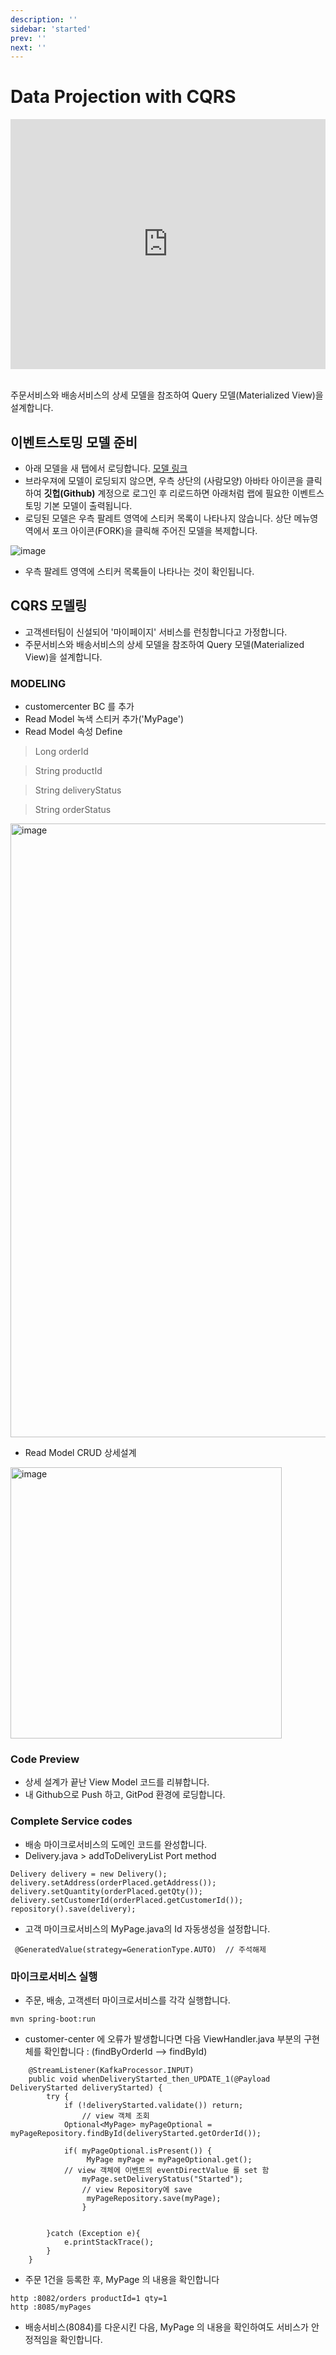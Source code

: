 ```yaml
---
description: ''
sidebar: 'started'
prev: ''
next: ''
---
```


# Data Projection with CQRS

<div style = "height:400px; object-fit: cover;">
<iframe style = "width:100%; height:100%;" src="https://www.youtube.com/embed/ZJpTEeKsbF4" title="YouTube video player" frameborder="0" allow="accelerometer; autoplay; clipboard-write; encrypted-media; gyroscope; picture-in-picture" allowfullscreen></iframe>
</div><br>

주문서비스와 배송서비스의 상세 모델을 참조하여 Query 모델(Materialized View)을 설계합니다.

## 이벤트스토밍 모델 준비

- 아래 모델을 새 탭에서 로딩합니다.
[모델 링크](https://www.msaez.io/#/storming/labcqrs-231022)
- 브라우져에 모델이 로딩되지 않으면, 우측 상단의 (사람모양) 아바타 아이콘을 클릭하여 **깃헙(Github)** 계정으로 로그인 후 리로드하면 아래처럼 랩에 필요한 이벤트스토밍 기본 모델이 출력됩니다. 
- 로딩된 모델은 우측 팔레트 영역에 스티커 목록이 나타나지 않습니다. 상단 메뉴영역에서 포크 아이콘(FORK)을 클릭해 주어진 모델을 복제합니다. 

![image](https://github.com/acmexii/demo/assets/35618409/c9a4575c-d8e2-424b-9587-7ca789dca2e1)
- 우측 팔레트 영역에 스티커 목록들이 나타나는 것이 확인됩니다.

## CQRS 모델링 

- 고객센터팀이 신설되어 '마이페이지' 서비스를 런칭합니다고 가정합니다.
- 주문서비스와 배송서비스의 상세 모델을 참조하여 Query 모델(Materialized View)을 설계합니다.

### MODELING
- customercenter BC 를 추가
- Read Model 녹색 스티커 추가('MyPage')
- Read Model 속성 Define

> Long orderId 

> String productId

> String deliveryStatus

> String orderStatus

<img width="982" alt="image" src="https://user-images.githubusercontent.com/487999/191055790-5d6a529f-e2f7-49ab-8ee0-74d371f06090.png">

- Read Model CRUD 상세설계

<img width="434" alt="image" src="https://user-images.githubusercontent.com/487999/191056403-fbdec62b-42ea-4261-8e4e-b631c6c6779a.png">

### Code Preview 
- 상세 설계가 끝난 View Model 코드를 리뷰합니다.
- 내 Github으로 Push 하고, GitPod 환경에 로딩합니다.

### Complete Service codes
- 배송 마이크로서비스의 도메인 코드를 완성합니다.
- Delivery.java > addToDeliveryList Port method
```
Delivery delivery = new Delivery();
delivery.setAddress(orderPlaced.getAddress());
delivery.setQuantity(orderPlaced.getQty());
delivery.setCustomerId(orderPlaced.getCustomerId());
repository().save(delivery);
```

- 고객 마이크로서비스의 MyPage.java의 Id 자동생성을 설정합니다.
```
 @GeneratedValue(strategy=GenerationType.AUTO)  // 주석해제
```

### 마이크로서비스 실행
- 주문, 배송, 고객센터 마이크로서비스를 각각 실행합니다.
```
mvn spring-boot:run
```
- customer-center 에 오류가 발생합니다면 다음 ViewHandler.java 부분의 구현체를 확인합니다 : (findByOrderId --> findById)
```
    @StreamListener(KafkaProcessor.INPUT)
    public void whenDeliveryStarted_then_UPDATE_1(@Payload DeliveryStarted deliveryStarted) {
        try {
            if (!deliveryStarted.validate()) return;
                // view 객체 조회
            Optional<MyPage> myPageOptional = myPageRepository.findById(deliveryStarted.getOrderId());

            if( myPageOptional.isPresent()) {
                 MyPage myPage = myPageOptional.get();
            // view 객체에 이벤트의 eventDirectValue 를 set 함
                myPage.setDeliveryStatus("Started");    
                // view Repository에 save
                 myPageRepository.save(myPage);
                }


        }catch (Exception e){
            e.printStackTrace();
        }
    }

```
- 주문 1건을 등록한 후, MyPage 의 내용을 확인합니다
```
http :8082/orders productId=1 qty=1
http :8085/myPages
```
- 배송서비스(8084)를 다운시킨 다음, MyPage 의 내용을 확인하여도 서비스가 안정적임을 확인합니다. 
